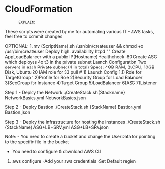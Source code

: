 # CloudFormation

          EXPLAIN:
  These scripts were created by me for automating various IT - AWS tasks, feel free to commit changes




OPTIONAL: 1. mv {ScriptName}.sh /usr/bin/createuser && chmod +x /usr/bin/createuser
Deploy high. availability httpd 
 ""     Create AppLoadBalancer with a public IP(Hostname) Healthcheck :80
    Create ASG which deployes 4x t3 in the private subnet
    Launch Configuration
    Two servers in each Private subnet (4 in total)
      Specs: 4GB RAM, 2vCPU, 10GB Disk, Ubuntu 20
    IAM role for S3 pull
      # 1) Launch Config 1.1) Role for TargetGroup 1.2)Profile for Role  2)Security Group for Load Balancer 
        3)SecGroup for Instance 4)Target Group 5)LoadBalancer 6)ASG 
       7)Listener 



Step 1 - Deploy the Network
./CreateStack.sh {Stackname} NetworkBasics.yml NetworkBasics.json

Step 2 - Deploy Bastion
./CreateStack.sh {StackName} Bastion.yml Bastion.json

Step 3 - Deploy the infrastructure for hosting the instances 
./CreateStack.sh {StackName} ASG+LB+SRV.yml ASG+LB+SRV.json

Note: - You need to create a bucket and change the UserData for pointing to the specific file in the bucket
 - You need to configure & download AWS CLI
1) aws configure 
    -Add your aws credentials
    -Set Default region
